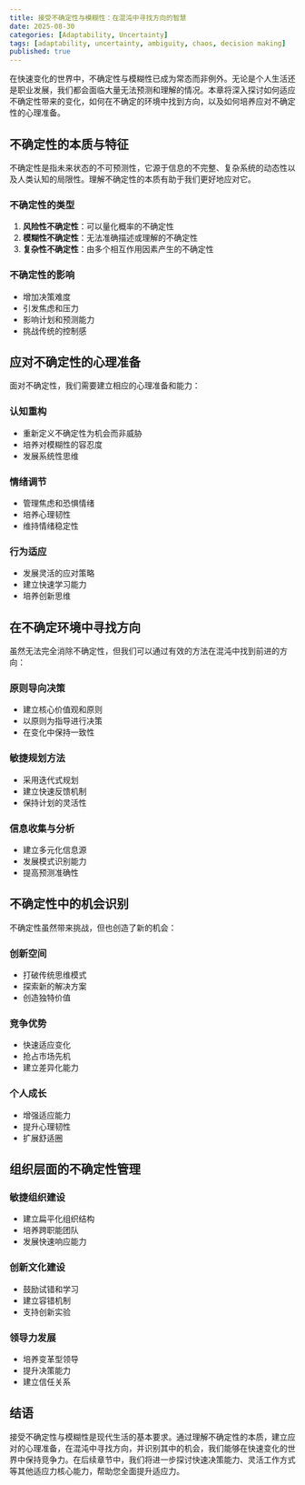 ```yaml
---
title: 接受不确定性与模糊性：在混沌中寻找方向的智慧
date: 2025-08-30
categories: [Adaptability, Uncertainty]
tags: [adaptability, uncertainty, ambiguity, chaos, decision making]
published: true
---
```


在快速变化的世界中，不确定性与模糊性已成为常态而非例外。无论是个人生活还是职业发展，我们都会面临大量无法预测和理解的情况。本章将深入探讨如何适应不确定性带来的变化，如何在不确定的环境中找到方向，以及如何培养应对不确定性的心理准备。

## 不确定性的本质与特征

不确定性是指未来状态的不可预测性，它源于信息的不完整、复杂系统的动态性以及人类认知的局限性。理解不确定性的本质有助于我们更好地应对它。

### 不确定性的类型
1. **风险性不确定性**：可以量化概率的不确定性
2. **模糊性不确定性**：无法准确描述或理解的不确定性
3. **复杂性不确定性**：由多个相互作用因素产生的不确定性

### 不确定性的影响
- 增加决策难度
- 引发焦虑和压力
- 影响计划和预测能力
- 挑战传统的控制感

## 应对不确定性的心理准备

面对不确定性，我们需要建立相应的心理准备和能力：

### 认知重构
- 重新定义不确定性为机会而非威胁
- 培养对模糊性的容忍度
- 发展系统性思维

### 情绪调节
- 管理焦虑和恐惧情绪
- 培养心理韧性
- 维持情绪稳定性

### 行为适应
- 发展灵活的应对策略
- 建立快速学习能力
- 培养创新思维

## 在不确定环境中寻找方向

虽然无法完全消除不确定性，但我们可以通过有效的方法在混沌中找到前进的方向：

### 原则导向决策
- 建立核心价值观和原则
- 以原则为指导进行决策
- 在变化中保持一致性

### 敏捷规划方法
- 采用迭代式规划
- 建立快速反馈机制
- 保持计划的灵活性

### 信息收集与分析
- 建立多元化信息源
- 发展模式识别能力
- 提高预测准确性

## 不确定性中的机会识别

不确定性虽然带来挑战，但也创造了新的机会：

### 创新空间
- 打破传统思维模式
- 探索新的解决方案
- 创造独特价值

### 竞争优势
- 快速适应变化
- 抢占市场先机
- 建立差异化能力

### 个人成长
- 增强适应能力
- 提升心理韧性
- 扩展舒适圈

## 组织层面的不确定性管理

### 敏捷组织建设
- 建立扁平化组织结构
- 培养跨职能团队
- 发展快速响应能力

### 创新文化建设
- 鼓励试错和学习
- 建立容错机制
- 支持创新实验

### 领导力发展
- 培养变革型领导
- 提升决策能力
- 建立信任关系

## 结语

接受不确定性与模糊性是现代生活的基本要求。通过理解不确定性的本质，建立应对的心理准备，在混沌中寻找方向，并识别其中的机会，我们能够在快速变化的世界中保持竞争力。在后续章节中，我们将进一步探讨快速决策能力、灵活工作方式等其他适应力核心能力，帮助您全面提升适应力。